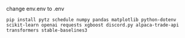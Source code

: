 change env.env to .env

```
pip install pytz schedule numpy pandas matplotlib python-dotenv scikit-learn openai requests xgboost discord.py alpaca-trade-api transformers stable-baselines3
```
